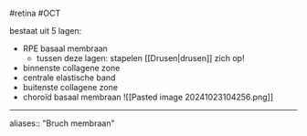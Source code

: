 #retina #OCT 

bestaat uit 5 lagen:
- RPE basaal membraan
	- tussen deze lagen: stapelen [[Drusen|drusen]] zich op!
- binnenste collagene zone
- centrale elastische band
- buitenste collagene zone
- choroïd basaal membraan
![[Pasted image 20241023104256.png]]



---
aliases:: "Bruch membraan"